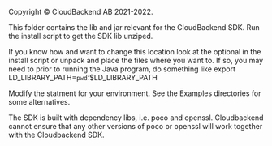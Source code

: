 Copyright © CloudBackend AB 2021-2022.

This folder contains the lib and jar relevant for the CloudBackend SDK. 
Run the install script to get the SDK lib unziped.

If you know how and want to change this location look at the optional in
the install script or unpack and place the files where you want to.
If so, you may need to prior to running the Java program, do something like
export LD_LIBRARY_PATH=`pwd`:$LD_LIBRARY_PATH

Modify the statment for your environment.
See the Examples directories for some alternatives.

The SDK is built with dependency libs, i.e. poco and openssl.
Cloudbackend cannot ensure that any other versions of poco or openssl will work together with the Cloudbackend SDK.
